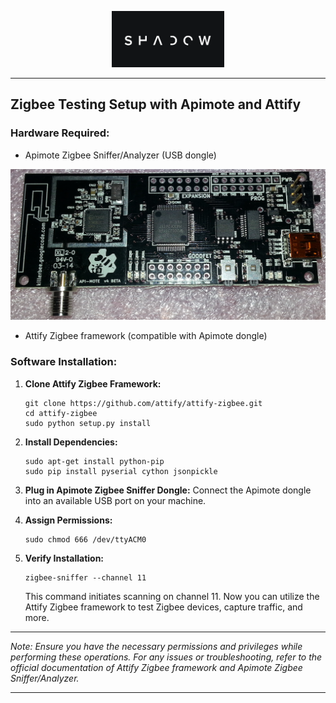 <p align="center">
  <img  width="180" src="ghost.png" />
</p>


---

## Zigbee Testing Setup with Apimote and Attify

### Hardware Required:

- Apimote Zigbee Sniffer/Analyzer (USB dongle)
<p align="center">
  <img  width="600" src="apimote-v4b-front.jpg" />
</p>



- Attify Zigbee framework (compatible with Apimote dongle)

### Software Installation:

1. **Clone Attify Zigbee Framework:**
   ```shell
   git clone https://github.com/attify/attify-zigbee.git
   cd attify-zigbee
   sudo python setup.py install
   ```

2. **Install Dependencies:**
   ```shell
   sudo apt-get install python-pip
   sudo pip install pyserial cython jsonpickle
   ```

3. **Plug in Apimote Zigbee Sniffer Dongle:**
   Connect the Apimote dongle into an available USB port on your machine.

4. **Assign Permissions:**
   ```shell
   sudo chmod 666 /dev/ttyACM0
   ```

5. **Verify Installation:**
   ```shell
   zigbee-sniffer --channel 11
   ```

   This command initiates scanning on channel 11. Now you can utilize the Attify Zigbee framework to test Zigbee devices, capture traffic, and more.

---

*Note: Ensure you have the necessary permissions and privileges while performing these operations. For any issues or troubleshooting, refer to the official documentation of Attify Zigbee framework and Apimote Zigbee Sniffer/Analyzer.*

---
